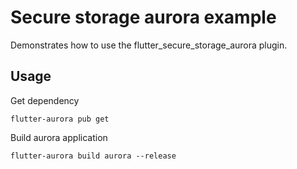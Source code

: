 # Secure storage aurora example 

Demonstrates how to use the flutter_secure_storage_aurora plugin.

## Usage

Get dependency

```shell
flutter-aurora pub get
```

Build aurora application

```shell
flutter-aurora build aurora --release
```
